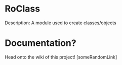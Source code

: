 # RoClass
Description: A module used to create classes/objects


# Documentation?
Head onto the wiki of this project!
[someRandomLink]
